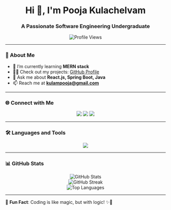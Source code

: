 <h1 align="center">Hi 👋, I'm Pooja Kulachelvam</h1>
<h3 align="center">A Passionate Software Engineering Undergraduate</h3>

<p align="center">
  <img src="https://komarev.com/ghpvc/?username=pooja180801&label=Profile%20Views&color=0e75b6&style=flat" alt="Profile Views" />
</p>

---

### 🚀 About Me  
- 🌱 I’m currently learning **MERN stack**  
- 👨‍💻 Check out my projects: [GitHub Profile](https://github.com/pooja180801)  
- 💬 Ask me about **React.js, Spring Boot, Java**  
- 📫 Reach me at **kulampooja@gmail.com**  

---

### 🌐 Connect with Me  
<p align="center">
  <a href="mailto:kulampooja@gmail.com"><img src="https://img.shields.io/badge/Email-D14836?style=for-the-badge&logo=gmail&logoColor=white"></a>
  <a href="https://www.linkedin.com/in/pooja180801/"><img src="https://img.shields.io/badge/LinkedIn-0077B5?style=for-the-badge&logo=linkedin&logoColor=white"></a>
  <a href="https://twitter.com/pooja180801"><img src="https://img.shields.io/badge/Twitter-1DA1F2?style=for-the-badge&logo=twitter&logoColor=white"></a>
</p>

---

### 🛠️ Languages and Tools  
<p align="center">
<img src="https://skillicons.dev/icons?i=html,css,js,ts,react,redux,nodejs,express,mongodb,java,spring,python,mysql,postgres,php,git,tailwind,bootstrap,postman,vscode,mui,jetbrains" />

</p>

---

### 📊 GitHub Stats  
<div align="center">
  <img src="https://github-readme-stats.vercel.app/api?username=pooja180801&show_icons=true&theme=radical" alt="GitHub Stats" />
  <br />
  <img src="https://github-readme-streak-stats.herokuapp.com/?user=pooja180801&theme=radical" alt="GitHub Streak" />
  <br />
  <img src="https://github-readme-stats.vercel.app/api/top-langs/?username=pooja180801&layout=compact&theme=radical" alt="Top Languages" />
</div>

---

🎯 **Fun Fact**: Coding is like magic, but with logic! ✨🚀  

